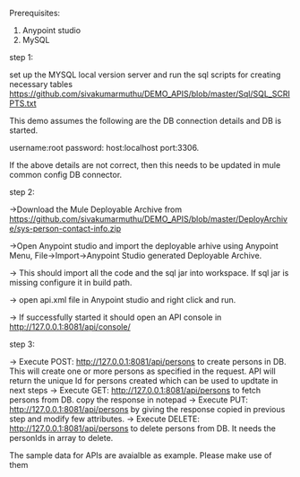 Prerequisites:
1) Anypoint studio
2) MySQL 

step 1:

set up the MYSQL local version server and run the sql scripts for creating necessary tables
https://github.com/sivakumarmuthu/DEMO_APIS/blob/master/Sql/SQL_SCRIPTS.txt

This demo assumes the following are the DB connection details and DB is started.

username:root
password:
host:localhost
port:3306.


If the above details are not correct, then this needs to be updated in mule common config DB connector.

step 2:

->Download the Mule Deployable Archive from https://github.com/sivakumarmuthu/DEMO_APIS/blob/master/DeployArchive/sys-person-contact-info.zip

->Open Anypoint studio and import the deployable arhive using Anypoint Menu,
     File->Import->Anypoint Studio generated Deployable Archive.

-> This should import all the code and the sql jar into workspace. If sql jar is missing configure it in build path.
 
-> open api.xml file in Anypoint studio and right click and run.

-> If successfully started it should open an API console in http://127.0.0.1:8081/api/console/

step 3:

-> Execute POST: http://127.0.0.1:8081/api/persons to create persons in DB. This will create one or more persons as specified in the request.
   API will return the unique Id for persons created which can be used to updtate in next steps
-> Execute GET: http://127.0.0.1:8081/api/persons to fetch persons from DB. copy the response in notepad
-> Execute PUT: http://127.0.0.1:8081/api/persons by giving the response copied in previous step and modify few attributes.
-> Execute DELETE: http://127.0.0.1:8081/api/persons to delete persons from DB. It needs the personIds in array to delete.

The sample data for APIs are avaialble as example. Please make use of them




